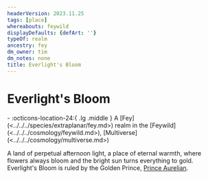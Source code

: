```yaml
---
headerVersion: 2023.11.25
tags: [place]
whereabouts: feywild
displayDefaults: {defArt: ''}
typeOf: realm
ancestry: fey
dm_owner: tim
dm_notes: none
title: Everlight's Bloom
---
```

# Everlight's Bloom
<div class="grid cards ext-narrow-margin ext-one-column" markdown>
-    :octicons-location-24:{ .lg .middle } A [Fey](<../../../species/extraplanar/fey.md>) realm in the [Feywild](<../../../cosmology/feywild.md>), [Multiverse](<../../../cosmology/multiverse.md>)  
</div>


A land of perpetual afternoon light, a place of eternal warmth, where flowers always bloom and the bright sun turns everything to gold. Everlight's Bloom is ruled by the Golden Prince, [Prince Aurelian](<../../../people/extraplanar-powers/archfey/prince-aurelian.md>). 

